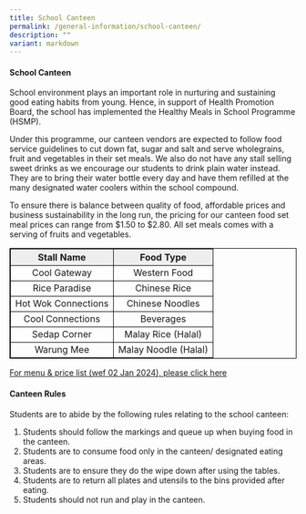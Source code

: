 ```yaml
---
title: School Canteen
permalink: /general-information/school-canteen/
description: ""
variant: markdown
---
```

#### School Canteen

School environment plays an important role in nurturing and sustaining good eating habits from young. Hence, in support of Health Promotion Board, the school has implemented the Healthy Meals in School Programme (HSMP).
 
Under this programme, our canteen vendors are expected to follow food service guidelines to cut down fat, sugar and salt and serve wholegrains, fruit and vegetables in their set meals. We also do not have any stall selling sweet drinks as we encourage our students to drink plain water instead. They are to bring their water bottle every day and have them refilled at the many designated water coolers within the school compound. 

To ensure there is balance between quality of food, affordable prices and business sustainability in the long run, the pricing for our canteen food set meal prices can range from $1.50 to $2.80. All set meals comes with a serving of fruits and vegetables.

<style>
table, td, th {
  border: 1px solid black;
}

table {
  border-collapse: collapse;
  width: 100%;
}
	
td {
  text-align: center;
}
</style>

<table>
	<tbody><tr>
		<th bgcolor="#eee"> Stall Name </th>
		<th bgcolor="#eee"> Food Type </th>
  	</tr>
	<tr>
		<td> Cool Gateway </td>
		<td> Western Food </td>
	</tr>
	<tr>
		<td> Rice Paradise </td>
		<td> Chinese Rice </td>
	</tr>
	<tr>
		<td> Hot Wok Connections </td>
		<td> Chinese Noodles </td>
	</tr>
	<tr>
		<td> Cool Connections </td>
		<td> Beverages </td>
	</tr>
	<tr>
		<td> Sedap Corner </td>
		<td> Malay Rice (Halal) </td>
	</tr>
	<tr>
		<td> Warung Mee </td>
		<td> Malay Noodle (Halal) </td>
	</tr></tbody></table>

[For menu &amp; price list (wef 02 Jan 2024), please click here](/files/Canteen_Prices_with_effect_from_2_Jan_2024.pdf)

#### Canteen Rules

Students are to abide by the following rules relating to the school canteen:

1.	Students should follow the markings and queue up when buying food in the canteen.
2.	Students are to consume food only in the canteen/ designated eating areas.
3.	Students are to ensure they do the wipe down after using the tables.
4.	Students are to return all plates and utensils to the bins provided after eating.
5.	Students should not run and play in the canteen.